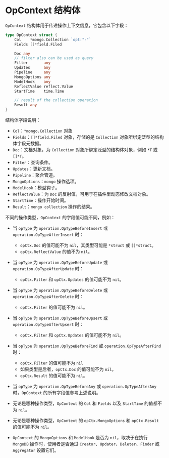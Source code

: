 # OpContext 结构体
`OpContext` 结构体用于传递操作上下文信息，它包含以下字段：
```go
type OpContext struct {
    Col    *mongo.Collection `opt:"-"`
    Fields []*field.Filed

    Doc any
    // filter also can be used as query
    Filter       any
    Updates      any
    Pipeline     any
    MongoOptions any
    ModelHook    any
    ReflectValue reflect.Value
    StartTime    time.Time

    // result of the collection operation
    Result any
}
```
结构体字段说明：
- `Col`：`*mongo.Collection` 对象
- `Fields`：`[]*field.Filed` 对象，存储的是 `Collection` 对象所绑定泛型的结构体字段元数据。
- `Doc`：文档对象，为 `Collection` 对象所绑定泛型的结构体对象，例如 `*T` 或 `[]*T`。
- `Filter`：查询条件。
- `Updates`：更新文档。
- `Pipeline`：聚合管道。
- `MongoOptions`：`mongo` 操作选项。
- `ModelHook`：模型钩子。
- `ReflectValue`：为 `Doc` 的反射值，可用于在插件里动态修改文档对象。
- `StartTime`：操作开始时间。
- `Result`：`mongo collection` 操作的结果。


不同的操作类型，`OpContext` 的字段值可能不同，例如：

- 当 `opType` 为 `operation.OpTypeBeforeInsert` 或 `operation.OpTypeAfterInsert` 时：
  - `opCtx.Doc` 的值可能不为 `nil`，其类型可能是 `*struct` 或 `[]*struct`。
  - `opCtx.ReflectValue` 的值不为 `nil`。

- 当 `opType` 为 `operation.OpTypeBeforeUpdate` 或 `operation.OpTypeAfterUpdate` 时：
  - `opCtx.Filter` 和 `opCtx.Updates` 的值可能不为 `nil`。

- 当 `opType` 为 `operation.OpTypeBeforeDelete` 或 `operation.OpTypeAfterDelete` 时：
  - `opCtx.Filter` 的值可能不为 `nil`。

- 当 `opType` 为 `operation.OpTypeBeforeUpsert` 或 `operation.OpTypeAfterUpsert` 时：
  - `opCtx.Filter` 和 `opCtx.Updates` 的值可能不为 `nil`。

- 当 `opType` 为 `operation.OpTypeBeforeFind` 或 `operation.OpTypeAfterFind` 时：
  - `opCtx.Filter` 的值可能不为 `nil`
  - 如果类型是后者，`opCtx.Doc` 的值可能不为 `nil`。
  - `opCtx.Result` 的值可能不为 `nil`。

- 当 `opType` 为 `operation.OpTypeBeforeAny` 或 `operation.OpTypeAfterAny` 时，`OpContext` 的所有字段值参考上述说明。

- 无论是哪种操作类型，`OpContext` 的 `Col` 和 `Fields` 以及 `StartTime` 的值都不为 `nil`。
- 无论是哪种操作类型，`OpContext` 的 `opCtx.MongoOptions` 和 `opCtx.Result` 的值可能不为 `nil`。

- `OpContext` 的 `MongoOptions` 和 `ModelHook` 是否为 `nil`，取决于在执行 `MongoDB` 操作时，使用者是否通过 `Creator`、`Updater`、`Deleter`、`Finder` 或 `Aggregator` 设置它们。
